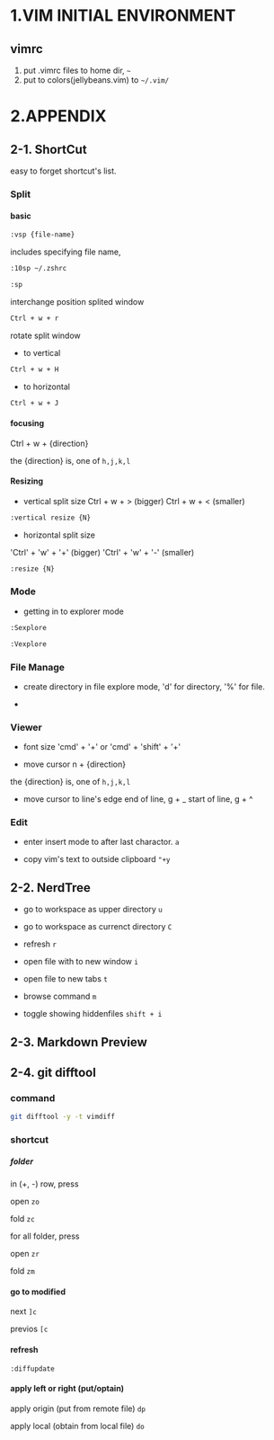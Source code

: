 # 1.VIM INITIAL ENVIRONMENT

## vimrc
1. put .vimrc files to home dir, ``~``
2. put to colors(jellybeans.vim) to ``~/.vim/``

# 2.APPENDIX

## 2-1. ShortCut

easy to forget shortcut's list.

### Split

#### basic

```bash
:vsp {file-name}
```

includes specifying file name, 
```bash
:10sp ~/.zshrc
```

```bash
:sp
```

interchange position splited window
```bash
Ctrl + w + r
```

rotate split window
- to vertical
```bash
Ctrl + w + H
```

- to horizontal
```bash
Ctrl + w + J
```

#### focusing  

Ctrl + w + {direction}

the {direction} is, one of `h,j,k,l`

#### Resizing

- vertical split size
Ctrl + w + > (bigger)
Ctrl + w + < (smaller)

```bash
:vertical resize {N}
```

- horizontal split size

'Ctrl' + 'w' + '+' (bigger)
'Ctrl' + 'w' + '-' (smaller)

```bash
:resize {N}
```

### Mode

- getting in to explorer mode
```bash 
:Sexplore
```
```bash
:Vexplore
```

### File Manage

- create directory
in file explore mode, 'd' for directory, '%' for file.

- 

### Viewer

- font size
'cmd' + '+' or 'cmd' + 'shift' + '+'

- move cursor 
n + {direction}

the {direction} is, one of `h,j,k,l`

- move cursor to line's edge
end of line, g + _
start of line, g + ^


### Edit

- enter insert mode to after last charactor.
``a``

- copy vim's text to outside clipboard
``"+y``

## 2-2. NerdTree

- go to workspace as upper directory
``u``

- go to workspace as currenct directory
``C``

- refresh
``r``

- open file with to new window 
``i``

- open file to new tabs
``t``

- browse command
``m``

- toggle showing hiddenfiles
``shift + i``

## 2-3. Markdown Preview

## 2-4. git difftool

### command

```bash 
git difftool -y -t vimdiff
```

### shortcut 

##### folder

in (+, -) row, press

open
``zo``

fold
``zc``

for all folder, press

open
``zr``

fold
``zm``

#### go to modified

next
``]c``

previos
``[c``

#### refresh

``:diffupdate``

#### apply left or right (put/optain)

apply origin (put from remote file)
``dp``

apply local (obtain from local file)
``do``


